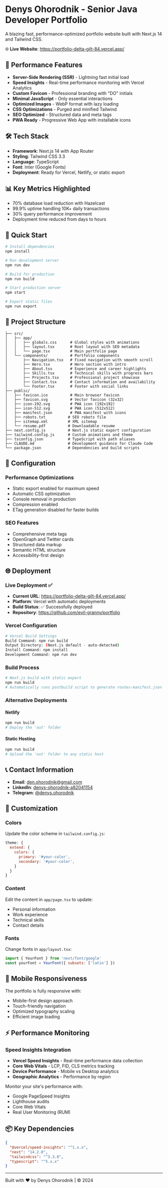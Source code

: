 # Denys Ohorodnik - Senior Java Developer Portfolio

A blazing fast, performance-optimized portfolio website built with Next.js 14 and Tailwind CSS.

🌐 **Live Website**: https://portfolio-delta-gilt-84.vercel.app/

## 🚀 Performance Features

- **Server-Side Rendering (SSR)** - Lightning fast initial load
- **Speed Insights** - Real-time performance monitoring with Vercel Analytics
- **Custom Favicon** - Professional branding with "DO" initials
- **Minimal JavaScript** - Only essential interactions
- **Optimized Images** - WebP format with lazy loading
- **CSS Optimizations** - Purged and minified Tailwind
- **SEO Optimized** - Structured data and meta tags
- **PWA Ready** - Progressive Web App with installable icons

## 🛠 Tech Stack

- **Framework**: Next.js 14 with App Router
- **Styling**: Tailwind CSS 3.3
- **Language**: TypeScript
- **Font**: Inter (Google Fonts)
- **Deployment**: Ready for Vercel, Netlify, or static export

## 📊 Key Metrics Highlighted

- 70% database load reduction with Hazelcast
- 99.9% uptime handling 10K+ daily transactions
- 30% query performance improvement
- Deployment time reduced from days to hours

## 🚀 Quick Start

```bash
# Install dependencies
npm install

# Run development server
npm run dev

# Build for production
npm run build

# Start production server
npm start

# Export static files
npm run export
```

## 📁 Project Structure

```
├── src/
│   ├── app/
│   │   ├── globals.css      # Global styles with animations
│   │   ├── layout.tsx       # Root layout with SEO metadata
│   │   └── page.tsx         # Main portfolio page
│   └── components/          # Portfolio components
│       ├── Navigation.tsx   # Fixed navigation with smooth scroll
│       ├── Hero.tsx         # Hero section with intro
│       ├── About.tsx        # Experience and career highlights
│       ├── Skills.tsx       # Technical skills with progress bars
│       ├── Projects.tsx     # Professional project showcase
│       ├── Contact.tsx      # Contact information and availability
│       └── Footer.tsx       # Footer with social links
├── public/
│   ├── favicon.ico          # Main browser favicon
│   ├── favicon.svg          # Vector favicon (32x32)
│   ├── icon-192.svg         # PWA icon (192x192)
│   ├── icon-512.svg         # PWA icon (512x512)
│   ├── manifest.json        # PWA manifest with icons
│   ├── robots.txt          # SEO robots file
│   ├── sitemap.xml         # XML sitemap
│   └── resume.pdf          # Downloadable resume
├── next.config.js          # Next.js static export configuration
├── tailwind.config.js      # Custom animations and theme
├── tsconfig.json           # TypeScript with path aliases
├── CLAUDE.md               # Development guidance for Claude Code
└── package.json            # Dependencies and build scripts
```

## 🔧 Configuration

### Performance Optimizations
- Static export enabled for maximum speed
- Automatic CSS optimization
- Console removal in production
- Compression enabled
- ETag generation disabled for faster builds

### SEO Features
- Comprehensive meta tags
- OpenGraph and Twitter cards
- Structured data markup
- Semantic HTML structure
- Accessibility-first design

## 🌐 Deployment

### Live Deployment ✅
- **Current URL**: https://portfolio-delta-gilt-84.vercel.app/
- **Platform**: Vercel with automatic deployments
- **Build Status**: ✅ Successfully deployed
- **Repository**: https://github.com/evil-granny/portfolio

### Vercel Configuration
```bash
# Vercel Build Settings
Build Command: npm run build
Output Directory: (Next.js default - auto-detected)
Install Command: npm install
Development Command: npm run dev
```

### Build Process
```bash
# Next.js build with static export
npm run build
# Automatically runs postbuild script to generate routes-manifest.json
```

### Alternative Deployments

#### Netlify
```bash
npm run build
# Deploy the 'out' folder
```

#### Static Hosting
```bash
npm run build
# Upload the 'out' folder to any static host
```

## 📞 Contact Information

- **Email**: den.ohorodnik@gmail.com
- **LinkedIn**: [denys-ohorodnik-a82041154](https://linkedin.com/in/denys-ohorodnik-a82041154)
- **Telegram**: [@denys.ohorodnik](https://t.me/denys.ohorodnik)

## 🎨 Customization

### Colors
Update the color scheme in `tailwind.config.js`:
```javascript
theme: {
  extend: {
    colors: {
      primary: '#your-color',
      secondary: '#your-color',
    }
  }
}
```

### Content
Edit the content in `app/page.tsx` to update:
- Personal information
- Work experience
- Technical skills
- Contact details

### Fonts
Change fonts in `app/layout.tsx`:
```javascript
import { YourFont } from 'next/font/google'
const yourFont = YourFont({ subsets: ['latin'] })
```

## 📱 Mobile Responsiveness

The portfolio is fully responsive with:
- Mobile-first design approach
- Touch-friendly navigation
- Optimized typography scaling
- Efficient image loading

## ⚡ Performance Monitoring

### Speed Insights Integration
- **Vercel Speed Insights** - Real-time performance data collection
- **Core Web Vitals** - LCP, FID, CLS metrics tracking
- **Device Performance** - Mobile vs Desktop analytics
- **Geographic Analytics** - Performance by region

Monitor your site's performance with:
- Google PageSpeed Insights
- Lighthouse audits
- Core Web Vitals
- Real User Monitoring (RUM)

## 📦 Key Dependencies

```json
{
  "@vercel/speed-insights": "^1.x.x",
  "next": "14.2.0",
  "tailwindcss": "^3.3.0",
  "typescript": "^5.x.x"
}
```

---

Built with ❤️ by Denys Ohorodnik | © 2024
